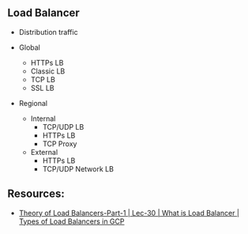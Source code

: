 ## Load Balancer


- Distribution traffic


- Global
    - HTTPs LB
    - Classic LB
    - TCP LB
    - SSL LB


- Regional
    - Internal
        - TCP/UDP LB
        - HTTPs LB
        - TCP Proxy
    - External
        - HTTPs LB
        - TCP/UDP Network LB





## Resources:

- [Theory of Load Balancers-Part-1 | Lec-30 | What is Load Balancer | Types of Load Balancers in GCP](https://youtu.be/36VC8qYBAGo?list=PLBGx66SQNZ8YWRUw6yicKtD4AIpUl_YiJ)


